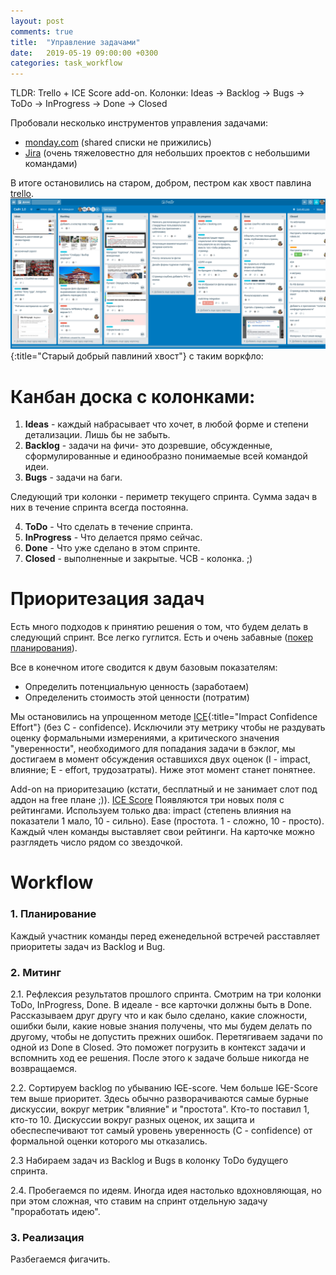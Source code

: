 ```yaml
---
layout: post
comments: true
title:  "Управление задачами"
date:   2019-05-19 09:00:00 +0300
categories: task_workflow
---
```


TLDR: Trello + ICE Score add-on. Колонки: Ideas -> Backlog -> Bugs -> ToDo -> InProgress -> Done -> Closed

Пробовали несколько инструментов управления задачами:
* [monday.com](https://monday.com) (shared списки не прижились)
* [Jira](https://www.atlassian.com/software/jira) (очень тяжеловестно для небольших проектов с небольшими командами)

В итоге остановились на старом, добром, пестром как хвост павлина [trello](https://trello.com).
![Старый добрый павлиний хвост](/assets/003/trello.png){:title="Старый добрый павлиний хвост"}
 с таким воркфло:

# Канбан доска с колонками: 
1. **Ideas** - каждый набрасывает что хочет, в любой форме и степени детализации. Лишь бы не забыть. 
2. **Backlog** - задачи на фичи- это дозревшие, обсужденные, сформулированные и единообразно понимаемые всей командой идеи. 
3. **Bugs** - задачи на баги.

Следующий три колонки - периметр текущего спринта. Сумма задач в них в течение спринта всегда постоянна. 

4. **ToDo** - Что сделать в течение спринта. 
5. **InProgress** - Что делается прямо сейчас. 
6. **Done** - Что уже сделано в этом спринте.
7. **Closed** - выполненные и закрытые. ЧСВ - колонка. ;)

# Приоритезация задач
Есть много подходов к принятию решения о том, что будем делать в следующий спринт. Все легко гуглится. Есть и очень забавные ([покер планирования](https://ru.wikipedia.org/wiki/%D0%9F%D0%BE%D0%BA%D0%B5%D1%80_%D0%BF%D0%BB%D0%B0%D0%BD%D0%B8%D1%80%D0%BE%D0%B2%D0%B0%D0%BD%D0%B8%D1%8F)).

Все в конечном итоге сводится к двум базовым показателям:
* Определить потенциальную ценность (заработаем)
* Определенить стоимость этой ценности (потратим)

Мы остановились на упрощенном методе [ICE](https://habr.com/ru/company/hygger/blog/422131/){:title="Impact Confidence Effort"} (без C - confidence). Исключили эту метрику чтобы не раздувать оценку формальными измерениями, а критического значения "уверенности", необходимого для попадания задачи в бэклог, мы достигаем в момент обсуждения оставшихся двух оценок (I - impact, влияние; E - effort, трудозатраты). Ниже этот момент станет понятнее.

Add-on на приоритезацию (кстати, бесплатный и не занимает слот под аддон на free плане ;)).
[ICE Score](https://tech.trello.com/ice-scoring/) Появляются три новых поля с рейтингами. Используем только два: impact (степень влияния на показатели 1 мало, 10 - сильно). Ease (простота. 1 - сложно, 10 - просто). Каждый член команды выставляет свои рейтинги. На карточке можно разглядеть число рядом со звездочкой.

# Workflow

### 1. **Планирование**
Каждый участник команды перед еженедельной встречей расставляет приоритеты задач из Backlog и Bug.

### 2. **Митинг**

2.1. Рефлексия результатов прошлого спринта. Смотрим на три колонки ToDo, InProgress, Done. В идеале - все карточки должны быть в Done. Рассказываем друг другу что и как было сделано, какие сложности, ошибки были, какие новые знания получены, что мы будем делать по другому, чтобы не допустить прежних ошибок. Перетягиваем задачи по одной из Done в Closed. Это поможет погрузить в контекст задачи и вспомнить ход ее решения. После этого к задаче больше никогда не возвращаемся.

2.2. Сортируем backlog по убыванию I~~C~~E-score. Чем больше I~~C~~E-Score тем выше приоритет. Здесь обычно разворачиваются самые бурные дискуссии, вокруг метрик "влияние" и "простота". Кто-то поставил 1, кто-то 10. Дискуссии вокруг разных оценок, их защита и обеспеспечивают тот самый уровень уверенность (C - confidence) от формальной оценки которого мы отказались.

2.3 Набираем задач из Backlog и Bugs в колонку ToDo будущего спринта.

2.4. Пробегаемся по идеям. Иногда идея настолько вдохновляющая, но при этом сложная, что ставим на спринт отдельную задачу "проработать идею".

### 3. Реализация
Разбегаемся фигачить.